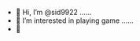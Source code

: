 - 👋 Hi, I’m @sid9922 ......
- 👀 I’m interested in playing game ......
- 👋

<!---
sid9922/sid9922 is a ✨ special ✨ repository because its `README.md` (this file) appears on your GitHub profile.
You can click the Preview link to take a look at your changes.
--->
